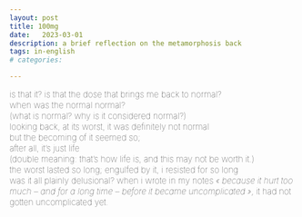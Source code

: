 ```yaml
---
layout: post
title: 100mg
date:   2023-03-01
description: a brief reflection on the metamorphosis back
tags: in-english
# categories: 

---
```


<span style="font-size:15px;font-weight:lighter">
is that it? is that the dose that brings me back to normal? 
<br> when was the normal normal? 
<br> (what is normal? why is it considered normal?)
<br> looking back, at its worst, it was definitely not normal
<br> but the becoming of it seemed so;
<br> after all, it’s just life
<br> (double meaning: that’s how life is, and this may not be worth it.)
<br> the worst lasted so long; engulfed by it, i resisted for so long
<br> was it all plainly delusional?
</span>

<span style="font-size:15px;font-weight:lighter">
when i wrote in my notes <i>« because it hurt too much – and for a long time – before it became uncomplicated »</i>, it had not gotten uncomplicated yet.

<!-- 
<br>
<hr>
<span style="font-size:14px;font-weight:lighter"> 
• some reflections after the full effect of the antidepressant.
<br>• a few more months later, i got to read, and identify with, the following essay from Aeon's Psyche: <i><a href="https://psyche.co/guides/how-to-decide-whether-to-start-taking-antidepressant-pills"><br>How to decide whether to take antidepressants</a> (by Stephen Lawrie) </i>
</span>
-->